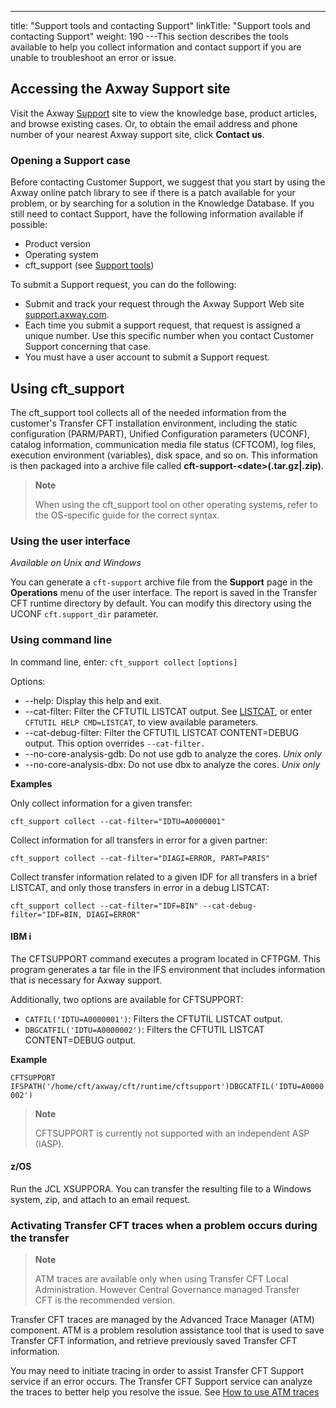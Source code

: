---
title: "Support tools and contacting Support"
linkTitle: "Support tools and contacting Support"
weight: 190
---This section describes the tools available to help you collect information and contact support if you are unable to troubleshoot an error or issue.

<span id="Contacting_the_Axway_support"></span>

## Accessing the Axway Support site

Visit the Axway [Support](https://support.axway.com/) site to view the knowledge base, product articles, and browse existing cases. Or, to obtain the email address and phone number of your nearest Axway
support site, click **Contact
us**.

<span id="Opening_a_support_case"></span>

### Opening a Support case

Before contacting Customer Support, we suggest that you start by using
the Axway online patch library to see if there is a patch available for
your problem, or by searching for a solution in the Knowledge Database.
If you still need to contact Support, have the following information available
if possible:

* Product version
* Operating system
* cft_support (see [Support tools](#))

To submit a Support request, you can do the following:

* Submit and track
    your request through the Axway Support Web site [support.axway.com](https://support.axway.com/).
* Each time you submit a support request, that request is assigned a unique
    number. Use this specific number when you contact Customer
    Support concerning that case.
* You must have a user account to submit a Support request.

## Using cft_support

The cft_support tool collects all of the needed information from the customer's Transfer CFT installation environment, including the static configuration (PARM/PART), Unified Configuration parameters (UCONF), catalog information, communication media file status (CFTCOM), log files, execution environment (variables), disk space, and so on. This information is then packaged into a archive file called ****cft-support-&lt;date>(.tar.gz&#124;.zip)****.

> **Note**
>
> When using the cft_support tool on other operating systems, refer to the OS-specific guide for the correct syntax.

### Using the user interface

*Available on Unix and Windows*

You can generate a `cft-support` archive file from the **Support** page in the **Operations** menu of the user interface. The report is saved in the Transfer CFT runtime directory by default. You can modify this directory using the UCONF `cft.support_dir` parameter.

### Using command line

In command line, enter: `cft_support collect` `[options]`

Options:

* --help: Display this help and exit.
* --cat-filter: Filter the CFTUTIL LISTCAT output. See [LISTCAT](../../../../c_intro_userinterfaces/about_cftutil/monitoring_cftutil_intro/listcat_command), or enter `CFTUTIL HELP CMD=LISTCAT`, to view available parameters.
* --cat-debug-filter: Filter the CFTUTIL LISTCAT CONTENT=DEBUG output. This option overrides `--cat-filter.`
* --no-core-analysis-gdb: Do not use gdb to analyze the cores. *Unix only*
* --no-core-analysis-dbx: Do not use dbx to analyze the cores. *Unix only*

****Examples****

Only collect information for a given transfer:

```
cft_support collect --cat-filter="IDTU=A0000001"
```

Collect information for all transfers in error for a given partner:

```
cft_support collect --cat-filter="DIAGI=ERROR, PART=PARIS"
```

Collect transfer information related to a given IDF for all transfers in a brief LISTCAT, and only those transfers in error in a debug LISTCAT:

```
cft_support collect --cat-filter="IDF=BIN" --cat-debug-filter="IDF=BIN, DIAGI=ERROR"
```

#### IBM i

The CFTSUPPORT command executes a program located in CFTPGM. This program generates a tar file in the IFS environment that includes information that is necessary for Axway support.

Additionally, two options are available for CFTSUPPORT:

* `CATFIL('IDTU=A0000001')`: Filters the CFTUTIL LISTCAT output.
* `DBGCATFIL('IDTU=A0000002')`: Filters the CFTUTIL LISTCAT CONTENT=DEBUG output.

****Example****

`CFTSUPPORT IFSPATH('/home/cft/axway/cft/runtime/cftsupport')DBGCATFIL('IDTU=A0000002')`

> **Note**
>
> CFTSUPPORT is currently not supported with an independent ASP (IASP).

#### z/OS

Run the JCL XSUPPORA. You can transfer the resulting file to a Windows system, zip, and attach to an email request.

<span id="Activating_CFT_traces"></span>

### Activating Transfer CFT traces when a problem occurs during the transfer

> **Note**
>
> ATM traces are available only when using Transfer CFT Local Administration. However Central Governance managed Transfer CFT is the recommended version.

Transfer CFT traces are managed by the Advanced
Trace Manager
(ATM) component. ATM is a problem resolution assistance tool that is used to save Transfer CFT
information, and retrieve previously saved Transfer CFT information.

You may need to initiate tracing in order to assist Transfer CFT Support
service if an error occurs. The Transfer CFT Support service can analyze
the traces to better help you resolve the issue. See [How to use ATM traces](../../../../troubleshoot_intro/atm_traces)
